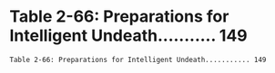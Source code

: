 # Table 2-66: Preparations for Intelligent Undeath........... 149

```
Table 2-66: Preparations for Intelligent Undeath........... 149
```
